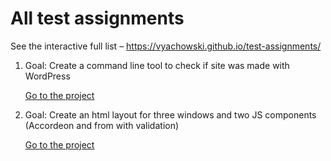 # All test assignments

See the interactive full list – https://vyachowski.github.io/test-assignments/


1) Goal: Create a command line tool to check if site was made with WordPress

   [Go to the project](https://github.com/Vyachowski/test-tasks/tree/main/check_wordpress_cms_cli)
2) Goal: Create an html layout for three windows and two JS components (Accordeon and from with validation)

   [Go to the project](https://github.com/Vyachowski/test-tasks/tree/main/liga_a)
